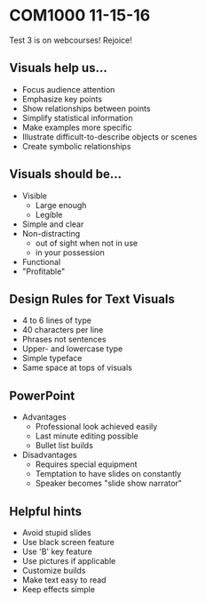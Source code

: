 COM1000 11-15-16
============================================================

Test 3 is on webcourses! Rejoice!

## Visuals help us...
- Focus audience attention
- Emphasize key points
- Show relationships between points
- Simplify statistical information
- Make examples more specific
- Illustrate difficult-to-describe objects or scenes
- Create symbolic relationships

## Visuals should be...
- Visible
    - Large enough
    - Legible
- Simple and clear
- Non-distracting
    - out of sight when not in use
    - in your possession
- Functional
- "Profitable"

## Design Rules for Text Visuals
- 4 to 6 lines of type
- 40 characters per line
- Phrases not sentences
- Upper- and lowercase type
- Simple typeface
- Same space at tops of visuals

## PowerPoint
- Advantages
    - Professional look achieved easily
    - Last minute editing possible
    - Bullet list builds
- Disadvantages
    - Requires special equipment
    - Temptation to have slides on constantly
    - Speaker becomes "slide show narrator"

## Helpful hints
- Avoid stupid slides
- Use black screen feature
- Use 'B' key feature
- Use pictures if applicable
- Customize builds
- Make text easy to read
- Keep effects simple